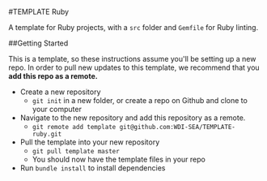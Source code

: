#TEMPLATE Ruby

A template for Ruby projects, with a `src` folder and `Gemfile` for Ruby linting.

##Getting Started

This is a template, so these instructions assume you'll be setting up a new repo. In order to pull new updates to this template, we recommend that you **add this repo as a remote.**

* Create a new repository
  * `git init` in a new folder, or create a repo on Github and clone to your computer
* Navigate to the new repository and add this repository as a remote.
  * `git remote add template git@github.com:WDI-SEA/TEMPLATE-ruby.git`
* Pull the template into your new repository
  * `git pull template master`
  * You should now have the template files in your repo
* Run `bundle install` to install dependencies
